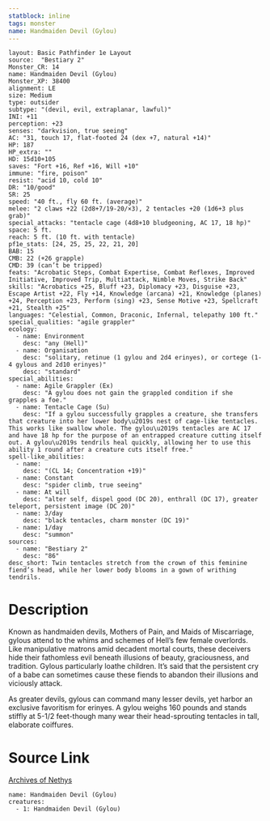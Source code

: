 ```yaml
---
statblock: inline
tags: monster
name: Handmaiden Devil (Gylou)
---
```

```statblock
layout: Basic Pathfinder 1e Layout
source:  "Bestiary 2"
Monster_CR: 14
name: Handmaiden Devil (Gylou)
Monster_XP: 38400
alignment: LE
size: Medium
type: outsider
subtype: "(devil, evil, extraplanar, lawful)"
INI: +11
perception: +23
senses: "darkvision, true seeing"
AC: "31, touch 17, flat-footed 24 (dex +7, natural +14)"
HP: 187
HP_extra: ""
HD: 15d10+105
saves: "Fort +16, Ref +16, Will +10"
immune: "fire, poison"
resist: "acid 10, cold 10"
DR: "10/good"
SR: 25
speed: "40 ft., fly 60 ft. (average)"
melee: "2 claws +22 (2d8+7/19-20/×3), 2 tentacles +20 (1d6+3 plus grab)"
special_attacks: "tentacle cage (4d8+10 bludgeoning, AC 17, 18 hp)"
space: 5 ft.
reach: 5 ft. (10 ft. with tentacle)
pf1e_stats: [24, 25, 25, 22, 21, 20]
BAB: 15
CMB: 22 (+26 grapple)
CMD: 39 (can’t be tripped)
feats: "Acrobatic Steps, Combat Expertise, Combat Reflexes, Improved Initiative, Improved Trip, Multiattack, Nimble Moves, Strike Back"
skills: "Acrobatics +25, Bluff +23, Diplomacy +23, Disguise +23, Escape Artist +22, Fly +14, Knowledge (arcana) +21, Knowledge (planes) +24, Perception +23, Perform (sing) +23, Sense Motive +23, Spellcraft +21, Stealth +25"
languages: "Celestial, Common, Draconic, Infernal, telepathy 100 ft."
special_qualities: "agile grappler"
ecology:
  - name: Environment
    desc: "any (Hell)"
  - name: Organisation
    desc: "solitary, retinue (1 gylou and 2d4 erinyes), or cortege (1-4 gylous and 2d10 erinyes)"
    desc: "standard"
special_abilities:
  - name: Agile Grappler (Ex)
    desc: "A gylou does not gain the grappled condition if she grapples a foe."
  - name: Tentacle Cage (Su)
    desc: "If a gylou successfully grapples a creature, she transfers that creature into her lower body\u2019s nest of cage-like tentacles. This works like swallow whole. The gylou\u2019s tentacles are AC 17 and have 18 hp for the purpose of an entrapped creature cutting itself out. A gylou\u2019s tendrils heal quickly, allowing her to use this ability 1 round after a creature cuts itself free."
spell-like_abilities:
  - name:
    desc: "(CL 14; Concentration +19)"
  - name: Constant
    desc: "spider climb, true seeing"
  - name: At will
    desc: "alter self, dispel good (DC 20), enthrall (DC 17), greater teleport, persistent image (DC 20)"
  - name: 3/day
    desc: "black tentacles, charm monster (DC 19)"
  - name: 1/day
    desc: "summon"
sources:
  - name: "Bestiary 2"
    desc: "86"
desc_short: Twin tentacles stretch from the crown of this feminine fiend’s head, while her lower body blooms in a gown of writhing tendrils. 
```
# Description
Known as handmaiden devils, Mothers of Pain, and Maids of Miscarriage, gylous attend to the whims and schemes of Hell’s few female overlords. Like manipulative matrons amid decadent mortal courts, these deceivers hide their fathomless evil beneath illusions of beauty, graciousness, and tradition. Gylous particularly loathe children. It’s said that the persistent cry of a babe can sometimes cause these fiends to abandon their illusions and viciously attack. 

As greater devils, gylous can command many lesser devils, yet harbor an exclusive favoritism for erinyes. A gylou weighs 160 pounds and stands stiffly at 5-1/2 feet-though many wear their head-sprouting tentacles in tall, elaborate coiffures.
# Source Link
[Archives of Nethys](https://aonprd.com/MonsterDisplay.aspx?ItemName=Handmaiden%20Devil%20(Gylou))
```encounter-table
name: Handmaiden Devil (Gylou)
creatures:
  - 1: Handmaiden Devil (Gylou)
```
